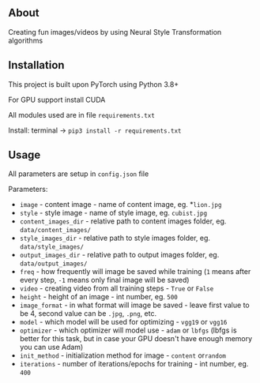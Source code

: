 ## About
Creating fun images/videos by using Neural Style Transformation algorithms

## Installation
This project is built upon PyTorch using Python 3.8+

For GPU support install CUDA

All modules used are in file `requirements.txt`

Install: terminal -> `pip3 install -r requirements.txt`

## Usage
All parameters are setup in `config.json` file

Parameters: <br>
* `image` - content image - name of content image, eg. *`lion.jpg` <br>
* `style` - style image - name of style image, eg. `cubist.jpg` <br>
* `content_images_dir` - relative path to content images folder, eg. `data/content_images/` <br>
* `style_images_dir` - relative path to style images folder, eg. `data/style_images/` <br>
* `output_images_dir` - relative path to output images folder, eg. `data/output_images/` <br>
* `freq` - how frequently will image be saved while training (`1` means after every step, `-1` means only final image will be saved) <br>
* `video` - creating video from all training steps - `True` or `False` <br>
* `height` - height of an image - int number, eg. `500` <br>
* `image_format` - in what format will image be saved - leave first value to be 4, second value can be `.jpg`, `.png`, etc. <br>
* `model` - which model will be used for optimizing - `vgg19` or `vgg16` <br>
* `optimizer` - which optimizer will model use - `adam` or `lbfgs` (lbfgs is better for this task, but in case your GPU doesn't have enough memory you can use Adam) <br>
* `init_method` - initialization method for image - `content` or`random` <br>
* `iterations` - number of iterations/epochs for training - int number, eg. `400` <br>

